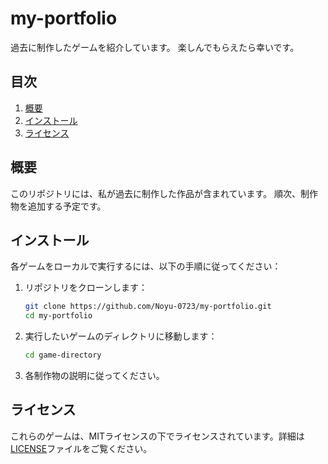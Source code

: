 # my-portfolio
過去に制作したゲームを紹介しています。
楽しんでもらえたら幸いです。

## 目次
1. [概要](#概要)
2. [インストール](#インストール)
3. [ライセンス](#ライセンス)

## 概要
このリポジトリには、私が過去に制作した作品が含まれています。
順次、制作物を追加する予定です。

## インストール
各ゲームをローカルで実行するには、以下の手順に従ってください：

1. リポジトリをクローンします：
    ```bash
    git clone https://github.com/Noyu-0723/my-portfolio.git
    cd my-portfolio
    ```

2. 実行したいゲームのディレクトリに移動します：
    ```bash
    cd game-directory
    ```

3. 各制作物の説明に従ってください。

## ライセンス
これらのゲームは、MITライセンスの下でライセンスされています。詳細は[LICENSE](LICENSE.txt)ファイルをご覧ください。